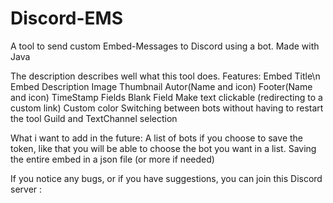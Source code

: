 # Discord-EMS
A tool to send custom Embed-Messages to Discord using a bot.
Made with Java

The description describes well what this tool does.
Features:
  Embed Title\n
  Embed Description
  Image
  Thumbnail
  Autor(Name and icon)
  Footer(Name and icon)
  TimeStamp
  Fields
  Blank Field
  Make text clickable (redirecting to a custom link)
  Custom color
  Switching between bots without having to restart the tool
  Guild and TextChannel selection
 
 
What i want to add in the future:
  A list of bots if you choose to save the token, like that you will be able to choose the bot you want in a list.
  Saving the entire embed in a json file (or more if needed)
  
If you notice any bugs, or if you have suggestions, you can join this Discord server : 
  
